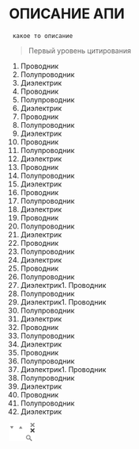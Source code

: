 ОПИСАНИЕ АПИ
=========================

```
 какое то описание
```

> Первый уровень цитирования


1.	Проводник
2.	Полупроводник
3.	Диэлектрик
1.	Проводник
2.	Полупроводник
3.	Диэлектрик
1.	Проводник
2.	Полупроводник
3.	Диэлектрик
1.	Проводник
2.	Полупроводник
3.	Диэлектрик
1.	Проводник
2.	Полупроводник
3.	Диэлектрик
1.	Проводник
2.	Полупроводник
3.	Диэлектрик
1.	Проводник
2.	Полупроводник
3.	Диэлектрик
1.	Проводник
2.	Полупроводник
3.	Диэлектрик
1.	Проводник
2.	Полупроводник
3.	Диэлектрик1.	Проводник
2.	Полупроводник
3.	Диэлектрик1.	Проводник
2.	Полупроводник
3.	Диэлектрик
1.	Проводник
2.	Полупроводник
3.	Диэлектрик
1.	Проводник
2.	Полупроводник
3.	Диэлектрик1.	Проводник
2.	Полупроводник
3.	Диэлектрик
1.	Проводник
2.	Полупроводник
3.	Диэлектрик



![hhhhh](./images/fias-sprite.png "Подсказка!!!")
